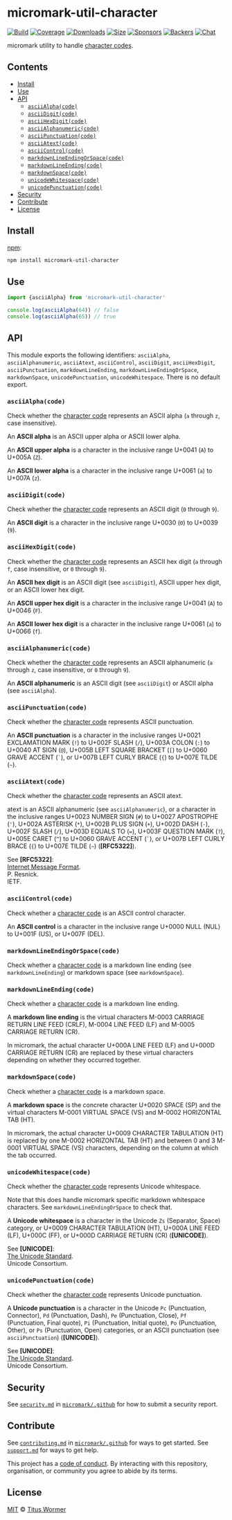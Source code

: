 # micromark-util-character

[![Build][build-badge]][build]
[![Coverage][coverage-badge]][coverage]
[![Downloads][downloads-badge]][downloads]
[![Size][bundle-size-badge]][bundle-size]
[![Sponsors][sponsors-badge]][opencollective]
[![Backers][backers-badge]][opencollective]
[![Chat][chat-badge]][chat]

micromark utility to handle [character codes](https://github.com/micromark/micromark#preprocess).

## Contents

*   [Install](#install)
*   [Use](#use)
*   [API](#api)
    *   [`asciiAlpha(code)`](#asciialphacode)
    *   [`asciiDigit(code)`](#asciidigitcode)
    *   [`asciiHexDigit(code)`](#asciihexdigitcode)
    *   [`asciiAlphanumeric(code)`](#asciialphanumericcode)
    *   [`asciiPunctuation(code)`](#asciipunctuationcode)
    *   [`asciiAtext(code)`](#asciiatextcode)
    *   [`asciiControl(code)`](#asciicontrolcode)
    *   [`markdownLineEndingOrSpace(code)`](#markdownlineendingorspacecode)
    *   [`markdownLineEnding(code)`](#markdownlineendingcode)
    *   [`markdownSpace(code)`](#markdownspacecode)
    *   [`unicodeWhitespace(code)`](#unicodewhitespacecode)
    *   [`unicodePunctuation(code)`](#unicodepunctuationcode)
*   [Security](#security)
*   [Contribute](#contribute)
*   [License](#license)

## Install

[npm][]:

```sh
npm install micromark-util-character
```

## Use

```js
import {asciiAlpha} from 'micromark-util-character'

console.log(asciiAlpha(64)) // false
console.log(asciiAlpha(65)) // true
```

## API

This module exports the following identifiers: `asciiAlpha`,
`asciiAlphanumeric`, `asciiAtext`, `asciiControl`, `asciiDigit`,
`asciiHexDigit`, `asciiPunctuation`, `markdownLineEnding`,
`markdownLineEndingOrSpace`, `markdownSpace`, `unicodePunctuation`,
`unicodeWhitespace`.
There is no default export.

### `asciiAlpha(code)`

Check whether the
[character code](https://github.com/micromark/micromark#preprocess)
represents an ASCII alpha (`a` through `z`,
case insensitive).

An **ASCII alpha** is an ASCII upper alpha or ASCII lower alpha.

An **ASCII upper alpha** is a character in the inclusive range U+0041 (`A`)
to U+005A (`Z`).

An **ASCII lower alpha** is a character in the inclusive range U+0061 (`a`)
to U+007A (`z`).

### `asciiDigit(code)`

Check whether the
[character code](https://github.com/micromark/micromark#preprocess)
represents an ASCII digit (`0` through `9`).

An **ASCII digit** is a character in the inclusive range U+0030 (`0`) to
U+0039 (`9`).

### `asciiHexDigit(code)`

Check whether the
[character code](https://github.com/micromark/micromark#preprocess)
represents an ASCII hex digit (`a` through `f`, case insensitive, or `0` through
`9`).

An **ASCII hex digit** is an ASCII digit (see `asciiDigit`), ASCII upper hex
digit, or an ASCII lower hex digit.

An **ASCII upper hex digit** is a character in the inclusive range U+0041
(`A`) to U+0046 (`F`).

An **ASCII lower hex digit** is a character in the inclusive range U+0061
(`a`) to U+0066 (`f`).

### `asciiAlphanumeric(code)`

Check whether the
[character code](https://github.com/micromark/micromark#preprocess)
represents an ASCII alphanumeric (`a` through `z`, case insensitive, or `0`
through `9`).

An **ASCII alphanumeric** is an ASCII digit (see `asciiDigit`) or ASCII alpha
(see `asciiAlpha`).

### `asciiPunctuation(code)`

Check whether the
[character code](https://github.com/micromark/micromark#preprocess)
represents ASCII punctuation.

An **ASCII punctuation** is a character in the inclusive ranges U+0021
EXCLAMATION MARK (`!`) to U+002F SLASH (`/`), U+003A COLON (`:`) to U+0040 AT
SIGN (`@`), U+005B LEFT SQUARE BRACKET (`[`) to U+0060 GRAVE ACCENT
(`` ` ``), or U+007B LEFT CURLY BRACE (`{`) to U+007E TILDE (`~`).

### `asciiAtext(code)`

Check whether the
[character code](https://github.com/micromark/micromark#preprocess)
represents an ASCII atext.

atext is an ASCII alphanumeric (see `asciiAlphanumeric`), or a character in
the inclusive ranges U+0023 NUMBER SIGN (`#`) to U+0027 APOSTROPHE (`'`),
U+002A ASTERISK (`*`), U+002B PLUS SIGN (`+`), U+002D DASH (`-`), U+002F
SLASH (`/`), U+003D EQUALS TO (`=`), U+003F QUESTION MARK (`?`), U+005E
CARET (`^`) to U+0060 GRAVE ACCENT (`` ` ``), or U+007B LEFT CURLY BRACE
(`{`) to U+007E TILDE (`~`) (**\[RFC5322]**).

See **\[RFC5322]**:\
[Internet Message Format](https://tools.ietf.org/html/rfc5322).\
P. Resnick.\
IETF.

### `asciiControl(code)`

Check whether a
[character code](https://github.com/micromark/micromark#preprocess)
is an ASCII control character.

An **ASCII control** is a character in the inclusive range U+0000 NULL (NUL)
to U+001F (US), or U+007F (DEL).

### `markdownLineEndingOrSpace(code)`

Check whether a
[character code](https://github.com/micromark/micromark#preprocess)
is a markdown line ending (see `markdownLineEnding`) or markdown space (see
`markdownSpace`).

### `markdownLineEnding(code)`

Check whether a
[character code](https://github.com/micromark/micromark#preprocess)
is a markdown line ending.

A **markdown line ending** is the virtual characters M-0003 CARRIAGE RETURN
LINE FEED (CRLF), M-0004 LINE FEED (LF) and M-0005 CARRIAGE RETURN (CR).

In micromark, the actual character U+000A LINE FEED (LF) and U+000D CARRIAGE
RETURN (CR) are replaced by these virtual characters depending on whether
they occurred together.

### `markdownSpace(code)`

Check whether a
[character code](https://github.com/micromark/micromark#preprocess)
is a markdown space.

A **markdown space** is the concrete character U+0020 SPACE (SP) and the
virtual characters M-0001 VIRTUAL SPACE (VS) and M-0002 HORIZONTAL TAB (HT).

In micromark, the actual character U+0009 CHARACTER TABULATION (HT) is
replaced by one M-0002 HORIZONTAL TAB (HT) and between 0 and 3 M-0001 VIRTUAL
SPACE (VS) characters, depending on the column at which the tab occurred.

### `unicodeWhitespace(code)`

Check whether the
[character code](https://github.com/micromark/micromark#preprocess)
represents Unicode whitespace.

Note that this does handle micromark specific markdown whitespace characters.
See `markdownLineEndingOrSpace` to check that.

A **Unicode whitespace** is a character in the Unicode `Zs` (Separator,
Space) category, or U+0009 CHARACTER TABULATION (HT), U+000A LINE FEED (LF),
U+000C (FF), or U+000D CARRIAGE RETURN (CR) (**\[UNICODE]**).

See **\[UNICODE]**:\
[The Unicode Standard](https://www.unicode.org/versions/).\
Unicode Consortium.

### `unicodePunctuation(code)`

Check whether the
[character code](https://github.com/micromark/micromark#preprocess)
represents Unicode punctuation.

A **Unicode punctuation** is a character in the Unicode `Pc` (Punctuation,
Connector), `Pd` (Punctuation, Dash), `Pe` (Punctuation, Close), `Pf`
(Punctuation, Final quote), `Pi` (Punctuation, Initial quote), `Po`
(Punctuation, Other), or `Ps` (Punctuation, Open) categories, or an ASCII
punctuation (see `asciiPunctuation`) (**\[UNICODE]**).

See **\[UNICODE]**:\
[The Unicode Standard](https://www.unicode.org/versions/).\
Unicode Consortium.

## Security

See [`security.md`][securitymd] in [`micromark/.github`][health] for how to
submit a security report.

## Contribute

See [`contributing.md`][contributing] in [`micromark/.github`][health] for ways
to get started.
See [`support.md`][support] for ways to get help.

This project has a [code of conduct][coc].
By interacting with this repository, organisation, or community you agree to
abide by its terms.

## License

[MIT][license] © [Titus Wormer][author]

<!-- Definitions -->

[build-badge]: https://github.com/micromark/micromark/workflows/main/badge.svg

[build]: https://github.com/micromark/micromark/actions

[coverage-badge]: https://img.shields.io/codecov/c/github/micromark/micromark.svg

[coverage]: https://codecov.io/github/micromark/micromark

[downloads-badge]: https://img.shields.io/npm/dm/micromark-util-character.svg

[downloads]: https://www.npmjs.com/package/micromark-util-character

[bundle-size-badge]: https://img.shields.io/bundlephobia/minzip/micromark-util-character.svg

[bundle-size]: https://bundlephobia.com/result?p=micromark-util-character

[sponsors-badge]: https://opencollective.com/unified/sponsors/badge.svg

[backers-badge]: https://opencollective.com/unified/backers/badge.svg

[opencollective]: https://opencollective.com/unified

[npm]: https://docs.npmjs.com/cli/install

[chat-badge]: https://img.shields.io/badge/chat-discussions-success.svg

[chat]: https://github.com/micromark/micromark/discussions

[license]: https://github.com/micromark/micromark/blob/main/license

[author]: https://wooorm.com

[health]: https://github.com/micromark/.github

[securitymd]: https://github.com/micromark/.github/blob/HEAD/security.md

[contributing]: https://github.com/micromark/.github/blob/HEAD/contributing.md

[support]: https://github.com/micromark/.github/blob/HEAD/support.md

[coc]: https://github.com/micromark/.github/blob/HEAD/code-of-conduct.md

